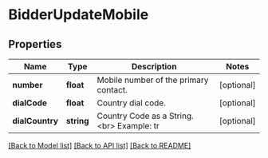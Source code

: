 # BidderUpdateMobile

## Properties
Name | Type | Description | Notes
------------ | ------------- | ------------- | -------------
**number** | **float** | Mobile number of the primary contact. | [optional] 
**dialCode** | **float** | Country dial code. | [optional] 
**dialCountry** | **string** | Country Code as a String. &lt;br&gt; Example: tr | [optional] 

[[Back to Model list]](../README.md#documentation-for-models) [[Back to API list]](../README.md#documentation-for-api-endpoints) [[Back to README]](../README.md)



